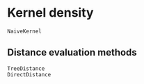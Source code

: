 # Kernel density

```@docs
NaiveKernel
```

## Distance evaluation methods

```@docs
TreeDistance
DirectDistance
```
